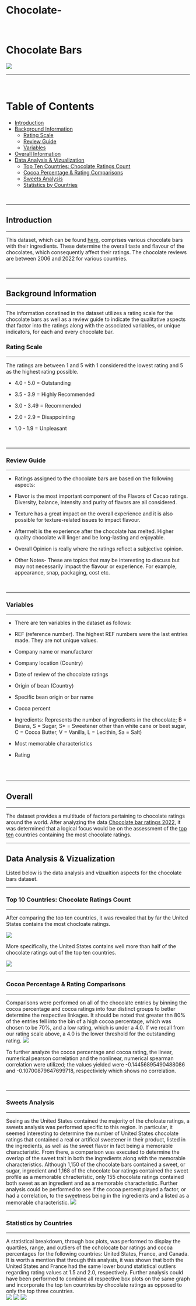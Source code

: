 # Chocolate-
<br />

# Chocolate Bars
![](images/chocolate.jpg)

***
<br />

# Table of Contents
- [Introduction](#introduction)
- [Background Information](#background-information)
    - [Rating Scale](#rating-scale)
    - [Review Guide](#review-guide)
    - [Variables](#variables)
- [Overall Information](#overall)
- [Data Analysis & Vizualization](#data-analysis--vizualization)
    - [Top Ten Countries: Chocolate Ratings Count](#top-10-countries-chocolate-ratings-count)
    - [Cocoa Percentage & Rating Comparisons](#cocoa-percentage--rating-comparisons)
    - [Sweets Analysis](#sweets-analysis)
    - [Statistics by Countries](#statistics-by-countries)
<br />

***
## **Introduction**
***
This dataset, which can be found [here](https://www.kaggle.com/datasets/nyagami/chocolate-bar-ratings-2022), comprises various chocolate bars with their ingredients. These determine the overall taste and flavour of the chocolates, which consequently affect their ratings. The chocolate reviews are between 2006 and 2022 for various countries.

<br />

***
## **Background Information**
***
The information conatined in the dataset utilizes a rating scale for the chocolate bars as well as a review guide to indicate the qualitative aspects that factor into the ratings along with the associated variables, or unique indicators, for each and every chocolate bar.

### **Rating Scale**
***
The ratings are between 1 and 5 with 1 considered the lowest rating and 5 as the highest rating possible.

- 4.0 - 5.0 = Outstanding

- 3.5 - 3.9 = Highly Recommended

- 3.0 - 3.49 = Recommended

- 2.0 - 2.9 = Disappointing

- 1.0 - 1.9 = Unpleasant
<br />

***
### **Review Guide**
***
- Ratings assigned to the chocolate bars are based on the following aspects:

- Flavor is the most important component of the Flavors of Cacao ratings. Diversity, balance, intensity and purity of flavors are all considered.

- Texture has a great impact on the overall experience and it is also possible for texture-related issues to impact flavour.

- Aftermelt is the experience after the chocolate has melted. Higher quality chocolate will linger and be long-lasting and enjoyable.

- Overall Opinion is really where the ratings reflect a subjective opinion.

- Other Notes- These are topics that may be interesting to discuss but may not necessarily impact the flavour or experience. For example, appearance, snap, packaging, cost etc.
<br />

***
### **Variables**
***
- There are ten variables in the dataset as follows:

- REF (reference number). The highest REF numbers were the last entries made. They are not unique values.

- Company name or manufacturer

- Company location (Country)

- Date of review of the chocolate ratings

- Origin of bean (Country)

- Specific bean origin or bar name

- Cocoa percent

- Ingredients: Represents the number of ingredients in the chocolate; B = Beans, S = Sugar, S* = Sweetener other than white cane or beet sugar, C = Cocoa Butter, V = Vanilla, L = Lecithin, Sa = Salt)

- Most memorable characteristics

- Rating

<br />
<br />

***
## **Overall**
***
The dataset provides a multitude of factors pertaining to chocolate ratings around the world. After analyzing the data [Chocolate bar ratings 2022](data/Chocolate_bar_ratings_2022.csv), it was determined that a logical focus would be on the assessment of the [top ten](#top-10-countries-chocolate-ratings-count) countries containing the most chocolate ratings.
<br />

***
## Data Analysis & Vizualization
Listed below is the data analysis and vizualtion aspects for the chocolate bars dataset.
***

### Top 10 Countries: Chocolate Ratings Count
***
After comparing the top ten countries, it was revealed that by far the United States contains the most chocloate ratings. 

![](images/top_ten_bar_plot.png) <br />

More specifically, the United States contains well more than half of the chocolate ratings out of the top ten countries.

![](images/top_ten_pie_chart.png) <br />

***
### Cocoa Percentage & Rating Comparisons
***
Comparisons were performed on all of the chocolate entries by binning the cocoa percentage and cocoa ratings into four distinct groups to better determine the respective linkages. It should be noted that greater thn 80% of the entries fell into the bin of a high cocoa percentage, which was chosen to be 70%, and a low rating, which is under a 4.0. If we recall from our rating scale above, a 4.0 is the lower threshold for the outstanding rating.
![](images/binned_cocoa_analysis.png) <br />

To further analyze the cocoa percentage and cocoa rating, the linear, numerical pearson correlation and the nonlinear, numerical spearman correlation were utilized; the values yielded were -0.14456895490488086 and -0.10700879647699718, respectiviely which shows no correlation.  

<br />

***
### Sweets Analysis
***
Seeing as the United States contained the majority of the choloate ratings, a sweets analysis was performed specific to this region. In particular, it seemed interesting to determine the number of United States chocolate ratings that contained a real or artifical sweetener in their product, listed in the ingredients, as well as the sweet flavor in fact being a memorable characteristic. From there, a comparison was executed to determine the overlap of the sweet trait in both the ingredients along with the memorable characteristics. Although 1,150 of the chocolate bars contained a sweet, or sugar, ingredient and 1,168 of the chocolate bar ratings contained the sweet profile as a memorable chracteristic, only 155 chocolate ratings contained both sweet as an ingredient and as a memorable characteristic. Further analysis could be performed to see if the cocoa percent played a factor, or had a correlation, to the sweetness being in the ingredients and a listed as a memorable characteristic.
![](images/sweets_analysis.png) <br />

***
### Statistics by Countries
***
A statistical breakdown, through box plots, was performed to display the quartiles, range, and outliers of the ccholocate bar ratings and cocoa percentages for the following countries: United States, France, and Canada. It is worth a mention that through this analysis, it was shown that both the United States and France had the same lower bound statistical outliers regarding rating values at 1.5 and 2.0, respectively. Further analysis could have been performed to combine all respective box plots on the same graph and incorporate the top ten countries by chocolate ratings as opposed to only the top three countries.
<br />
![](images/us_chocolate_stats.png)
![](images/france_chocolate_stats.png)
![](images/canada_chocolate_stats.png)